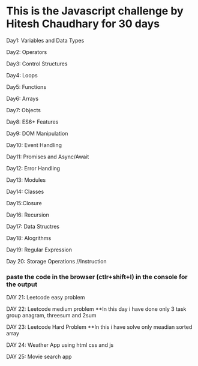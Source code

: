 <h1>This is the Javascript challenge by Hitesh Chaudhary for 30 days </h1>

Day1: Variables and Data Types  

Day2: Operators 

Day3: Control Structures

Day4: Loops

Day5: Functions

Day6: Arrays

Day7: Objects 

Day8: ES6+ Features

Day9: DOM Manipulation

Day10: Event Handling

Day11: Promises and Async/Await

Day12: Error Handling

Day13: Modules

Day14: Classes

Day15:Closure

Day16: Recursion

Day17: Data Structres

Day18: Alogrithms

Day19: Regular Expression 

Day 20: Storage Operations //Instruction
<h3> paste the code in the browser (ctlr+shift+I) in the console for the output </h3>

DAY 21: Leetcode easy problem

DAY 22: Leetcode medium problem
**In this day i have done only 3 task group anagram, threesum and 2sum

DAY 23: Leetcode Hard Problem 
**In this i have solve only meadian sorted array 

DAY 24: Weather App using html css and js

DAY 25: Movie search app

